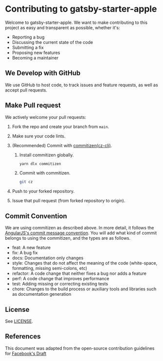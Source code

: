 # Contributing to gatsby-starter-apple

Welcome to gatsby-starter-apple. We want to make contributing to this project as easy and transparent as possible, whether it's:

- Reporting a bug
- Discussing the current state of the code
- Submitting a fix
- Proposing new features
- Becoming a maintainer

## We Develop with GitHub

We use GitHub to host code, to track issues and feature requests, as well as accept pull requests.

## Make Pull request

We actively welcome your pull requests:

1. Fork the repo and create your branch from `main`.
2. Make sure your code lints.
3. (Recommended) Commit with [commitizen(cz-cli)](https://github.com/commitizen/cz-cli).

   1. Install commitizen globally.

      ```bash
      yarn dlx commitizen
      ```

   2. Commit with commitizen.

      ```bash
      git cz
      ```

4. Push to your forked repository.
5. Issue that pull request (from forked repository to origin).

## Commit Convention

We are using commitizen as described above.
In more detail, it follows the [AngularJS's commit message convention](https://github.com/angular/angular.js/blob/master/DEVELOPERS.md#type). You will add what kind of commit belongs to using the commitizen, and the types are as follows.

- feat: A new feature
- fix: A bug fix
- docs: Documentation only changes
- style: Changes that do not affect the meaning of the code (white-space, formatting, missing semi-colons, etc)
- refactor: A code change that neither fixes a bug nor adds a feature
- perf: A code change that improves performance
- test: Adding missing or correcting existing tests
- chore: Changes to the build process or auxiliary tools and libraries such as documentation generation

## License

See [LICENSE](./LICENSE).

## References

This document was adapted from the open-source contribution guidelines for [Facebook's Draft](https://github.com/facebook/draft-js/blob/7b2a6168e651f3a27a0665d43e596d987341b06f/CONTRIBUTING.md)
